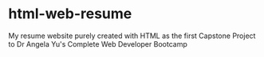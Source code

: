 # html-web-resume
My resume website purely created with HTML as the first Capstone Project to Dr Angela Yu's Complete Web Developer Bootcamp
